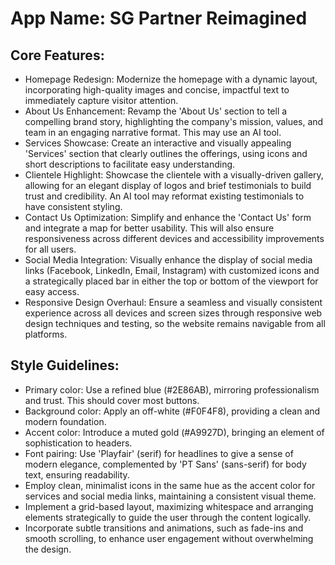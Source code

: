 # **App Name**: SG Partner Reimagined

## Core Features:

- Homepage Redesign: Modernize the homepage with a dynamic layout, incorporating high-quality images and concise, impactful text to immediately capture visitor attention.
- About Us Enhancement: Revamp the 'About Us' section to tell a compelling brand story, highlighting the company's mission, values, and team in an engaging narrative format. This may use an AI tool.
- Services Showcase: Create an interactive and visually appealing 'Services' section that clearly outlines the offerings, using icons and short descriptions to facilitate easy understanding.
- Clientele Highlight: Showcase the clientele with a visually-driven gallery, allowing for an elegant display of logos and brief testimonials to build trust and credibility. An AI tool may reformat existing testimonials to have consistent styling.
- Contact Us Optimization: Simplify and enhance the 'Contact Us' form and integrate a map for better usability. This will also ensure responsiveness across different devices and accessibility improvements for all users.
- Social Media Integration: Visually enhance the display of social media links (Facebook, LinkedIn, Email, Instagram) with customized icons and a strategically placed bar in either the top or bottom of the viewport for easy access.
- Responsive Design Overhaul: Ensure a seamless and visually consistent experience across all devices and screen sizes through responsive web design techniques and testing, so the website remains navigable from all platforms.

## Style Guidelines:

- Primary color: Use a refined blue (#2E86AB), mirroring professionalism and trust. This should cover most buttons.
- Background color: Apply an off-white (#F0F4F8), providing a clean and modern foundation.
- Accent color: Introduce a muted gold (#A9927D), bringing an element of sophistication to headers.
- Font pairing: Use 'Playfair' (serif) for headlines to give a sense of modern elegance, complemented by 'PT Sans' (sans-serif) for body text, ensuring readability.
- Employ clean, minimalist icons in the same hue as the accent color for services and social media links, maintaining a consistent visual theme.
- Implement a grid-based layout, maximizing whitespace and arranging elements strategically to guide the user through the content logically.
- Incorporate subtle transitions and animations, such as fade-ins and smooth scrolling, to enhance user engagement without overwhelming the design.